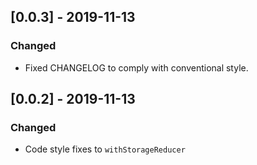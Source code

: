 ## [0.0.3] - 2019-11-13
### Changed
- Fixed CHANGELOG to comply with conventional style.

## [0.0.2] - 2019-11-13 
### Changed
- Code style fixes to `withStorageReducer`

